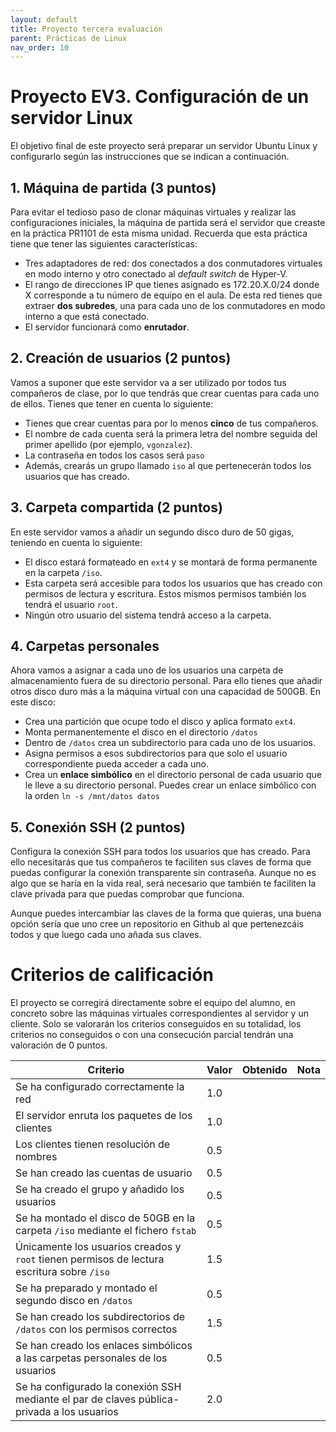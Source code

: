 ```yaml
---
layout: default
title: Proyecto tercera evaluación
parent: Prácticas de Linux
nav_order: 10
---
```


# Proyecto EV3. Configuración de un servidor Linux

El objetivo final de este proyecto será preparar un servidor Ubuntu Linux y configurarlo según las instrucciones que se indican a continuación.

## 1. Máquina de partida (3 puntos)

Para evitar el tedioso paso de clonar máquinas virtuales y realizar las configuraciones iniciales, la máquina de partida será el servidor que creaste en la práctica PR1101 de esta misma unidad. Recuerda que esta práctica tiene que tener las siguientes características:

- Tres adaptadores de red: dos conectados a dos conmutadores virtuales en modo interno y otro conectado al *default switch* de Hyper-V.
- El rango de direcciones IP que tienes asignado es 172.20.X.0/24 donde X corresponde a tu número de equipo en el aula. De esta red tienes que extraer **dos subredes**, una para cada uno de los conmutadores en modo interno a que está conectado.
- El servidor funcionará como **enrutador**.

## 2. Creación de usuarios (2 puntos)

Vamos a suponer que este servidor va a ser utilizado por todos tus compañeros de clase, por lo que tendrás que crear cuentas para cada uno de ellos. Tienes que tener en cuenta lo siguiente:

- Tienes que crear cuentas para por lo menos **cinco** de tus compañeros.
- El nombre de cada cuenta será la primera letra del nombre seguida del primer apellido (por ejemplo, `vgonzalez`).
- La contraseña en todos los casos será `paso`
- Además, crearás un grupo llamado `iso` al que pertenecerán todos los usuarios que has creado.

## 3. Carpeta compartida (2 puntos)

En este servidor vamos a añadir un segundo disco duro de 50 gigas, teniendo en cuenta lo siguiente:

- El disco estará formateado en `ext4` y se montará de forma permanente en la carpeta `/iso`.
- Esta carpeta será accesible para todos los usuarios que has creado con permisos de lectura y escritura. Estos mismos permisos también los tendrá el usuario `root`.
- Ningún otro usuario del sistema tendrá acceso a la carpeta.


## 4. Carpetas personales

Ahora vamos a asignar a cada uno de los usuarios una carpeta de almacenamiento fuera de su directorio personal. Para ello tienes que añadir otros disco duro más a la máquina virtual con una capacidad de 500GB. En este disco:

- Crea una partición que ocupe todo el disco y aplica formato `ext4`.
- Monta permanentemente el disco en el directorio `/datos`
- Dentro de `/datos` crea un subdirectorio para cada uno de los usuarios.
- Asigna permisos a esos subdirectorios para que solo el usuario correspondiente pueda acceder a cada uno.
- Crea un **enlace simbólico** en el directorio personal de cada usuario que le lleve a su directorio personal. Puedes crear un enlace simbólico con la orden `ln -s /mnt/datos datos`


## 5. Conexión SSH (2 puntos)

Configura la conexión SSH para todos los usuarios que has creado. Para ello necesitarás que tus compañeros te faciliten sus claves de forma que puedas configurar la conexión transparente sin contraseña. Aunque no es algo que se haría en la vida real, será necesario que también te faciliten la clave privada para que puedas comprobar que funciona.

Aunque puedes intercambiar las claves de la forma que quieras, una buena opción sería que uno cree un repositorio en Github al que pertenezcáis todos y que luego cada uno añada sus claves.


# Criterios de calificación

El proyecto se corregirá directamente sobre el equipo del alumno, en concreto sobre las máquinas virtuales correspondientes al servidor y un cliente. Solo se valorarán los criterios conseguidos en su totalidad, los criterios no conseguidos o con una consecución parcial tendrán una valoración de 0 puntos.

| Criterio                                                                                      | Valor | Obtenido | Nota |
| --------------------------------------------------------------------------------------------- | ----- | -------- | ---- |
| Se ha configurado correctamente la red                                                        |  1.0  |          |      |
| El servidor enruta los paquetes de los clientes                                               |  1.0  |          |      |
| Los clientes tienen resolución de nombres                                                     |  0.5  |          |      |
| Se han creado las cuentas de usuario                                                          |  0.5  |          |      |
| Se ha creado el grupo y añadido los usuarios                                                  |  0.5  |          |      |
| Se ha montado el disco de 50GB en la carpeta `/iso` mediante el fichero `fstab`               |  0.5  |          |      |
| Únicamente los usuarios creados y `root` tienen permisos de lectura escritura sobre `/iso`    |  1.5  |          |      |
| Se ha preparado y montado el segundo disco en `/datos`                                        |  0.5  |          |      |
| Se han creado los subdirectorios de `/datos` con los permisos correctos                       |  1.5  |          |      |
| Se han creado los enlaces simbólicos a las carpetas personales de los usuarios                |  0.5  |          |      |
| Se ha configurado la conexión SSH mediante el par de claves pública-privada a los usuarios    |  2.0  |          |      |


